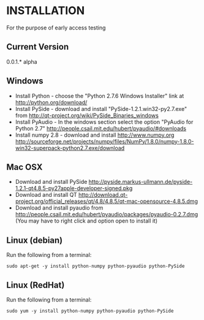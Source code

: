 INSTALLATION 
==============

For the purpose of early access testing


Current Version
---------------
0.0.1.* alpha


Windows
---------------

* Install Python - choose the "Python 2.7.6 Windows Installer" link at http://python.org/download/
* Install PySide - download and install "PySide-1.2.1.win32-py2.7.exe" from  http://qt-project.org/wiki/PySide_Binaries_windows
* Install PyAudio - In the windows section select the option "PyAudio for Python 2.7" http://people.csail.mit.edu/hubert/pyaudio/#downloads
* Install numpy 2.8 - download and install http://www.numpy.org http://sourceforge.net/projects/numpy/files/NumPy/1.8.0/numpy-1.8.0-win32-superpack-python2.7.exe/download


Mac OSX
-------------------

* Download and install PySide http://pyside.markus-ullmann.de/pyside-1.2.1-qt4.8.5-py27apple-developer-signed.pkg
* Download and install QT http://download.qt-project.org/official_releases/qt/4.8/4.8.5/qt-mac-opensource-4.8.5.dmg
* Download and install pyaudio from http://people.csail.mit.edu/hubert/pyaudio/packages/pyaudio-0.2.7.dmg (You may have to right click and option open to install it)

Linux (debian)
---------------

Run the following from a terminal:
    
    sudo apt-get -y install python-numpy python-pyaudio python-PySide

Linux (RedHat)
---------------

Run the following from a terminal:
    
    sudo yum -y install python-numpy python-pyaudio python-PySide